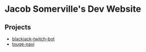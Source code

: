 # Jacob Somerville's Dev Website

## Projects
- [blackjack-twitch-bot](https://github.com/jpsummer/blackjack-twitch-bot)
- [touge-navi](https://github.com/jpsummer/touge-navi)
